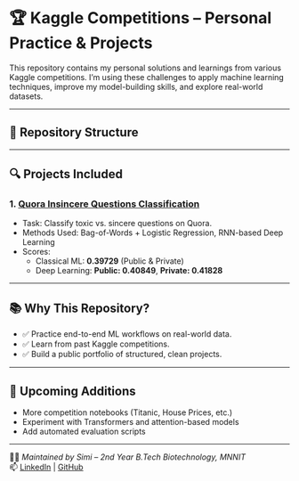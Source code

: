 # 🏆 Kaggle Competitions – Personal Practice & Projects

This repository contains my personal solutions and learnings from various Kaggle competitions. I’m using these challenges to apply machine learning techniques, improve my model-building skills, and explore real-world datasets.

---

## 📂 Repository Structure


---

## 🔍 Projects Included

### 1. [Quora Insincere Questions Classification](https://www.kaggle.com/competitions/quora-insincere-questions-classification)

- Task: Classify toxic vs. sincere questions on Quora.
- Methods Used: Bag-of-Words + Logistic Regression, RNN-based Deep Learning
- Scores:
  - Classical ML: **0.39729** (Public & Private)
  - Deep Learning: **Public: 0.40849**, **Private: 0.41828**

---

## 📚 Why This Repository?

- ✅ Practice end-to-end ML workflows on real-world data.
- ✅ Learn from past Kaggle competitions.
- ✅ Build a public portfolio of structured, clean projects.

---

## 🚧 Upcoming Additions

- More competition notebooks (Titanic, House Prices, etc.)
- Experiment with Transformers and attention-based models
- Add automated evaluation scripts

---

👩‍💻 *Maintained by Simi – 2nd Year B.Tech Biotechnology, MNNIT*  
📫 [LinkedIn](https://in.linkedin.com/in/simi-7636922b9) | [GitHub](https://github.com/SiMi723)  
